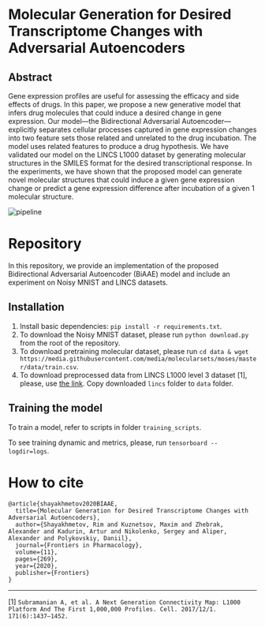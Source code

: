 # Molecular Generation for Desired Transcriptome Changes with Adversarial Autoencoders

## Abstract

Gene expression profiles are useful for assessing the efficacy and side effects of drugs. In this paper, we propose a new generative model that infers drug molecules that could induce a desired change in gene expression. Our model—the Bidirectional Adversarial Autoencoder—explicitly separates cellular processes captured in gene expression changes into two feature sets those related and unrelated to the drug incubation. The model uses related features to produce a drug hypothesis. We have validated our model on the LINCS L1000 dataset by generating molecular structures in the SMILES format for the desired transcriptional response. In the experiments, we have shown that the proposed model can generate novel molecular structures that could induce a given gene expression change or predict a gene expression difference after incubation of a given
1 molecular structure. 

![pipeline](images/BiAAE.jpg)

# Repository

In this repository, we provide an implementation of the proposed Bidirectional Adversarial Autoencoder (BiAAE) model and include an experiment on Noisy MNIST and LINCS datasets.

## Installation

1. Install basic dependencies: `pip install -r requirements.txt`.
2. To download the Noisy MNIST dataset, please run `python download.py` from the root of the repository.
3. To download pretraining molecular dataset, please run `cd data & wget https://media.githubusercontent.com/media/molecularsets/moses/master/data/train.csv`.
4. To download preprocessed data from LINCS L1000 level 3 dataset [1], please, use [the link](https://drive.google.com/drive/folders/1rMQmnAVMPPQxQTw0pjVvrGE-Toxys-w7?usp=sharing). Copy downloaded `lincs` folder to `data` folder.


## Training the model

To train a model, refer to scripts in folder `training_scripts`.

To see training dynamic and metrics, please, run `tensorboard --logdir=logs`.

# How to cite

```
@article{shayakhmetov2020BIAAE,
  title={Molecular Generation for Desired Transcriptome Changes with Adversarial Autoencoders},
  author={Shayakhmetov, Rim and Kuznetsov, Maxim and Zhebrak, Alexander and Kadurin, Artur and Nikolenko, Sergey and Aliper, Alexander and Polykovskiy, Daniil},
  journal={Frontiers in Pharmacology},
  volume={11},
  pages={269},
  year={2020},
  publisher={Frontiers}
}
```


-----------

[1] ```Subramanian A, et al. A Next Generation Connectivity Map: L1000 Platform And The First 1,000,000 Profiles. Cell. 2017/12/1. 171(6):1437–1452.```
